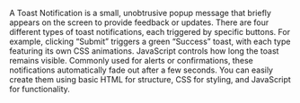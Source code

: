 A Toast Notification is a small, unobtrusive popup message that briefly appears on the screen to provide feedback or updates. There are four different types of toast notifications, each triggered by specific buttons. For example, clicking “Submit” triggers a green “Success” toast, with each type featuring its own CSS animations. JavaScript controls how long the toast remains visible. Commonly used for alerts or confirmations, these notifications automatically fade out after a few seconds. You can easily create them using basic HTML for structure, CSS for styling, and JavaScript for functionality.
